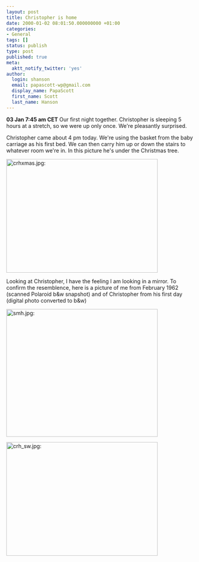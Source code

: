 ```yaml
---
layout: post
title: Christopher is home
date: 2000-01-02 08:01:50.000000000 +01:00
categories:
- General
tags: []
status: publish
type: post
published: true
meta:
  aktt_notify_twitter: 'yes'
author:
  login: shanson
  email: papascott-wp@gmail.com
  display_name: PapaScott
  first_name: Scott
  last_name: Hanson
---
```

<p><b>03 Jan 7:45 am CET</b> Our first night together. Christopher is sleeping 5 hours at a stretch, so we were up only once. We're pleasantly surprised.</p>
<p>Christopher came about 4 pm today. We're using the basket from the baby carriage as his first bed. We can then carry him up or down the stairs to whatever room we're in. In this picture he's under the Christmas tree.</p>
<p><img src="http://www.papascott.de/wordpress/wp-content/uploads/2000/01/crhxmas.jpg" height="300" width="400" border="0" alt="crhxmas.jpg: " /></p>
<p>Looking at Christopher, I have the feeling I am looking in a mirror. To confirm the resemblence, here is a picture of me from  February 1962 (scanned Polaroid b&w snapshot) and of Christopher from his first day (digital photo converted to b&w)</p>
<p><img src="http://www.papascott.de/wordpress/wp-content/uploads/2000/01/smh.jpg" height="337" width="400" border="0" alt="smh.jpg: " /></p>
<p><img src="http://www.papascott.de/wordpress/wp-content/uploads/2000/01/crh_sw.jpg" height="300" width="400" border="0" alt="crh_sw.jpg: " /></p>
